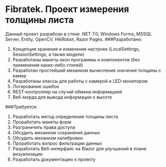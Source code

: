 # Fibratek. Проект измерения толщины листа

Данный проект разрабоан в стеке .NET 7.0, Windows Forms, MSSQL Server, Entity, OpenCV, HikRobot, Razor Pages.
###Разработано:
1. Концепция хранения и изменения настроек (LocalSettings, SessionSettings, а также модели)
2. Разработаны макеты окон программы и компонентов (без применения каких-либо стилей)
3. Разработан простейший механизм вычисления значения толщины с камер
4. Разработаны классы для работы с камерой и LED-монитором
5. Логирование ошибок
6. REST-контроллер на случай обмена информацией
7. Веб-морда для вывода информации о высоте

###Требуется:
1. Разработать метод определения толщины листа
2. Проработать макеты форм
3. Разграничить права доступа
4. Обсудить механизм сохранения данных
5. Обсудить механизм калибровки
6. Проработать вопрос фильтрации данных
7. Разработать Веб-интерфайс на Blazor для улучшений в плане визуализации
8. Разработать документацию к проекту
